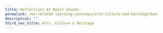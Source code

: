 ```yaml
---
title: Reflections At Bukit Chandu
permalink: /ne-related-learning-journeys/arts-culture-and-heritage/bukit-chandu/
description: ""
third_nav_title: Arts, Culture & Heritage
---
```

